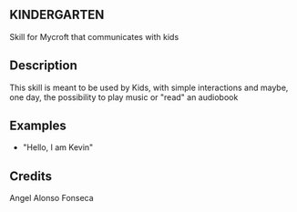 ## KINDERGARTEN
Skill for Mycroft that communicates with kids

## Description 
This skill is meant to be used by Kids, with simple interactions and maybe, one day, the possibility to play music or "read" an audiobook


## Examples 
* "Hello, I am Kevin"

## Credits 
Angel Alonso Fonseca

